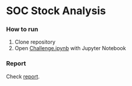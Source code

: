 # SOC Stock Analysis

### How to run
1. Clone repository
2. Open [Challenge.ipynb](./Challenge.ipynb) with Jupyter Notebook

### Report
Check [report](./Challenge.pdf).
